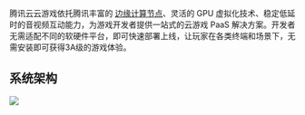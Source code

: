 腾讯云云游戏依托腾讯丰富的 [边缘计算节点](https://cloud.tencent.com/document/product/1162/46096#867)、灵活的 GPU 虚拟化技术、稳定低延时的音视频互动能力，为游戏开发者提供一站式的云游戏 PaaS 解决方案。开发者无需适配不同的软硬件平台，即可快速部署上线，让玩家在各类终端和场景下，无需安装即可获得3A级的游戏体验。
 
## 系统架构
![](https://main.qcloudimg.com/raw/2e5f241f1fdfdc49cb70134689ce0766.png)
